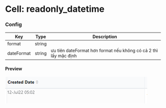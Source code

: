 # Cell: readonly_datetime  

### Config

| Key       | Type       | Description |
| ------    | ---------- | ----------- |
| format    | string     |             |
| dateFormat| string     | ưu tiên dateFormat hơn format nếu không có cả 2 thì lấy mặc định |

#### Preview  
![](../../.gitbook/assets/readonly_datetime.png)
